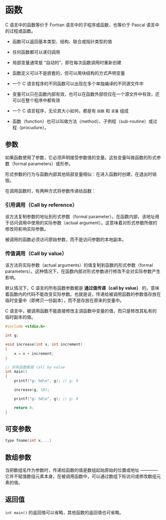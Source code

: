 # 函数

C 语言中的函数等价于 Fortran 语言中的子程序或函数，也等价于 Pascal 语言中的过程或函数。

* 函数可以返回基本类型、结构、联合或指针类型的值
* 任何函数都可以递归调用
* 局部变量通常是 “自动的”，即在每次函数调用时重新创建
* 函数定义可以不是嵌套的，但可以用块结构的方式声明变量
* 一个 C 语言程序的不同函数可以出现在多个单独编译的不同源文件中
* 变量可以只在函数内部有效，也可以在函数外部但仅在一个源文件中有效，还可以在整个程序中都有效
* 一个 C 语言程序，无论其大小如何，都是有 `函数` 和 `变量` 组成

* 函数（function）也可以叫做方法（method）、子例程（sub-routine）或过程（procudure）。

## 参数

如果函数使用了参数，它必须声明接受参数值的变量。这些变量叫做函数的形式参数（formal parameters）或形参。

形式参数的行为与函数内部其他局部变量相似：在进入函数时创建，在退出时销毁。

在调用函数时，有两种方式将参数传递给函数：

### 引用调用（Call by reference）

该方法复制参数的地址到形式参数（formal parameter）。在函数内部，该地址用于访问调用中使用的实际参数（actual argument）。这意味着对形式参数所做的修改将影响实际参数。

被调用的函数必须访问原始参数，而不是访问参数的本地副本。

### 传值调用（Call by value）

该方法将实际参数（actual arguments）的值复制到函数的形式参数（formal parameters）。这种情况下，在函数内部对形式参数进行修改不会对实际参数产生影响。

默认情况下，C 语言的所有函数参数都是 **通过值传递（call by value）** 的，意味着函数内的代码不能改变实际参数。也就是说，传递给被调用函数的参数值存放在临时变量中（即拷贝一份副本），而不是存放在原来的变量中。

C 语言中，被调用函数不能直接修改主调函数中变量的值，而只是修改其私有的临时副本的值。

```c
#include <stdio.h>

int g;

void increase(int x, int increment)
{
    x = x + increment;
}

// 所有函数都是 call by value
int main()
{
    printf("g: %d\n", g); // g: 0

    increase(g, 10);

    printf("g: %d\n", g); // g: 0

    return 0;
}
```

## 可变参数

```c
type fname(int x,...)
```

## 数组参数

当把数组名作为参数时，传递给函数的值是数组起始原始的位置或地址 ———— 它并不赋值数组元素本身。在被调用函数中，可以通过数组下标访问或修改数组元素的值。

## 返回值

`int main()` 的返回值可以省略，其他函数的返回值也可省略。
